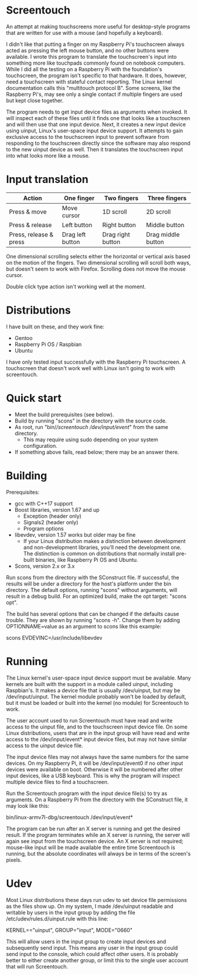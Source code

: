 # Screentouch
An attempt at making touchscreens more useful for desktop-style programs that are written for use with a mouse (and hopefully a keyboard).

I didn't like that putting a finger on my Raspberry Pi's touchscreen always acted as pressing the left mouse button, and no other buttons were available. I wrote this program to translate the touchscreen's input into something more like touchpads commonly found on notebook computers. While I did all the testing on a Raspberry Pi with the foundation's touchscreen, the program isn't specific to that hardware. It does, however, need a touchscreen with stateful contact reporting. The Linux kernel documentation calls this "multitouch protocol B". Some screens, like the Raspberry Pi's, may see only a single contact if multiple fingers are used but kept close together.

The program needs to get input device files as arguments when invoked. It will inspect each of these files until it finds one that looks like a touchscreen and will then use that one input device. Next, it creates a new input device using uinput, Linux's user-space input device support. It attempts to gain exclusive access to the touchscreen input to prevent software from responding to the touchscreen directly since the software may also respond to the new uinput device as well. Then it translates the touchscreen input into what looks more like a mouse.

# Input translation

|Action                 | One finger       | Two fingers       | Three fingers
|-----------------------|------------------|-------------------|-----------------
|Press & move           | Move cursor      | 1D scroll         | 2D scroll
|Press & release        | Left button      | Right button      | Middle button
|Press, release & press | Drag left button | Drag right button | Drag middle button

One dimensional scrolling selects either the horizontal or vertical axis based on the motion of the fingers. Two dimensional scrolling will scroll both ways, but doesn't seem to work with Firefox. Scrolling does not move the mouse cursor.

Double click type action isn't working well at the moment.

# Distributions

I have built on these, and they work fine:
- Gentoo
- Raspberry Pi OS / Raspbian
- Ubuntu

I have only tested input successfully with the Raspberry Pi touchscreen. A touchscreen that doesn't work well with Linux isn't going to work with screentouch.

# Quick start

- Meet the build prerequisites (see below).
- Build by running "scons" in the directory with the source code.
- As root, run "bin/*/screentouch /dev/input/event*" from the same directory.
  - This may require using sudo depending on your system configuration.
- If something above fails, read below; there may be an answer there.

# Building

Prerequisites:
- gcc with C++17 support
- Boost libraries, version 1.67 and up
  - Exception (header only)
  - Signals2 (header only)
  - Program options
- libevdev, version 1.57 works but older may be fine
  - If your Linux distribution makes a distinction between development and non-development libraries, you'll need the development one. The distinction is common on distributions that normally install pre-built binaries, like Raspberry Pi OS and Ubuntu.
- Scons, version 2.x or 3.x

Run scons from the directory with the SConstruct file. If successful, the results will be under a directory for the host's platform under the bin directory. The default options, running "scons" without arguments, will result in a debug build. For an optimized build, make the opt target: "scons opt".

The build has several options that can be changed if the defaults cause trouble. They are shown by running "scons -h". Change them by adding OPTIONNAME=value as an argument to scons like this example:

scons EVDEVINC=/usr/include/libevdev

# Running

The Linux kernel's user-space input device support must be available. Many kernels are built with the support in a module called uinput, including Raspbian's. It makes a device file that is usually /dev/uinput, but may be /dev/input/uinput. The kernel module probably won't be loaded by default, but it must be loaded or built into the kernel (no module) for Screentouch to work.

The user account used to run Screentouch must have read and write access to the uinput file, and to the touchscreen input device file. On some Linux distributions, users that are in the input group will have read and write access to the /dev/input/event* input device files, but may not have similar access to the uinput device file.

The input device files may not always have the same numbers for the same devices. On my Raspberry Pi, it will be /dev/input/event0 if no other input devices were available on boot. Otherwise it will be numbered after other input devices, like a USB keyboard. This is why the program will inspect multiple device files to find a touchscreen.

Run the Screentouch program with the input device file(s) to try as arguments. On a Raspberry Pi from the directory with the SConstruct file, it may look like this:

bin/linux-armv7l-dbg/screentouch /dev/input/event*

The program can be run after an X server is running and get the desired result. If the program terminates while an X server is running, the server will again see input from the touchscreen device. An X server is not required; mouse-like input will be made available the entire time Screentouch is running, but the absolute coordinates will always be in terms of the screen's pixels.

# Udev

Most Linux distributions these days run udev to set device file permissions as the files show up. On my system, I made /dev/uinput readable and writable by users in the input group by adding the file /etc/udev/rules.d/uinput.rule with this line:

KERNEL=="uinput", GROUP="input", MODE="0660"

This will allow users in the input group to create input devices and subsequently send input. This means any user in the input group could send input to the console, which could affect other users. It is probably better to either create another group, or limit this to the single user account that will run Screentouch.